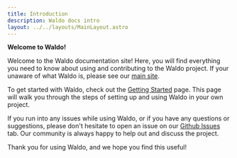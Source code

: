 ```yaml
---
title: Introduction
description: Waldo docs intro
layout: ../../layouts/MainLayout.astro
---
```


**Welcome to Waldo!**

Welcome to the Waldo documentation site! Here, you will find everything you need to know about using and contributing to the Waldo project. If your unaware of what Waldo is, please see our [main site](https://waldo.vision).

To get started with Waldo, check out the [Getting Started](/en/getting-started) page. This page will walk you through the steps of setting up and using Waldo in your own project.

If you run into any issues while using Waldo, or if you have any questions or suggestions, please don't hesitate to open an issue on our [Github Issues](https://github.com/waldo-vision/waldo/issues/new/choose) tab. Our community is always happy to help out and discuss the project.

Thank you for using Waldo, and we hope you find this useful!
